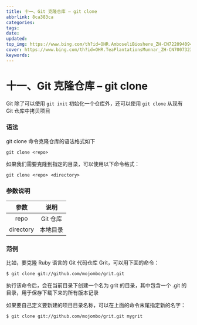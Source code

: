 ```yaml
---
title: 十一、Git 克隆仓库 – git clone
abbrlink: 8ca383ca
categories: 
tags: 
date: 
updated: 
top_img: https://www.bing.com/th?id=OHR.AmboseliBioshere_ZH-CN7220940943_UHD.jpg
cover: https://www.bing.com/th?id=OHR.TeaPlantationsMunnar_ZH-CN7007323849_UHD.jpg
keywords: 
---
```

# 十一、Git 克隆仓库 – git clone

Git 除了可以使用 `git init` 初始化一个仓库外，还可以使用 `git clone` 从现有 Git 仓库中拷贝项目

### 语法

git clone 命令克隆仓库的语法格式如下

```
git clone <repo>
```

如果我们需要克隆到指定的目录，可以使用以下命令格式：

```
git clone <repo> <directory>
```

### 参数说明

|   参数    |   说明   |
| :-------: | :------: |
|   repo    | Git 仓库 |
| directory | 本地目录 |

### 范例

比如，要克隆 Ruby 语言的 Git 代码仓库 Grit，可以用下面的命令：

```
$ git clone git://github.com/mojombo/grit.git
```

执行该命令后，会在当前目录下创建一个名为 grit 的目录，其中包含一个 .git 的目录，用于保存下载下来的所有版本记录

如果要自己定义要新建的项目目录名称，可以在上面的命令末尾指定新的名字：

```
$ git clone git://github.com/mojombo/grit.git mygrit
```